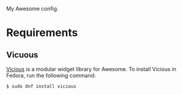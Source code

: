 
My Awesome config.

# Requirements

## Vicuous

[Vicious](https://awesome.naquadah.org/wiki/Vicious) is a modular widget library
for Awesome. To install Vicious in Fedora, run the following command:

``` bash
$ sudo dnf install vicious
```
